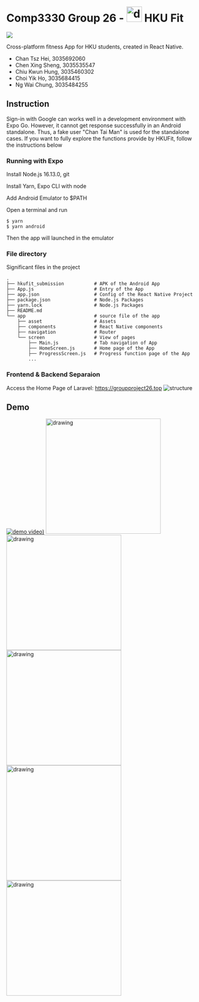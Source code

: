 #  Comp3330 Group 26 - <img src="app/assets/adaptive-icon.png" alt="drawing" style="width:40px;"/> HKU Fit 

![](demo/poster.jpg)


Cross-platform fitness App for HKU students, created in React Native.

- Chan Tsz Hei, 3035692060
- Chen Xing Sheng, 3035535547
- Chiu Kwun Hung, 3035460302
- Choi Yik Ho, 3035684415
- Ng Wai Chung, 3035484255


## Instruction

Sign-in with Google can works well in a development environment with Expo Go. However, it cannot get response successfully in an Android standalone. Thus, a fake user "Chan Tai Man" is used for the standalone cases. If you want to fully explore the functions provide by HKUFit, follow the instructions below

### Running with Expo

Install Node.js 16.13.0, git

Install Yarn, Expo CLI with node

Add Android Emulator to $PATH

Open a terminal and run
```
$ yarn
$ yarn android
```
Then the app will launched in the emulator

### File directory

Significant files in the project
```
.
├── hkufit_submission           # APK of the Android App
├── App.js                      # Entry of the App
├── app.json                    # Config of the React Native Project
├── package.json                # Node.js Packages
├── yarn.lock                   # Node.js Packages
├── README.md                
└── app                         # source file of the app
    ├── asset                   # Assets
    ├── components              # React Native components
    ├── navigation              # Router
    └── screen                  # View of pages
        ├── Main.js             # Tab navigation of App
        ├── HomeScreen.js       # Home page of the App
        ├── ProgressScreen.js   # Progress function page of the App
        ...
```
### Frontend & Backend Separaion

Access the Home Page of Laravel: https://groupproject26.top
![structure](demo/Solution.png)

## Demo
[![demo video](https://img.youtube.com/vi/VrNuLtlvgms/maxresdefault.jpg))](https://youtu.be/VrNuLtlvgms)
<img src="demo/home.jpg" alt="drawing" style="width:300px;"/>
<img src="demo/booking.jpg" alt="drawing" style="width:300px;"/>
<img src="demo/progress.jpg" alt="drawing" style="width:300px;"/>
<img src="demo/social.jpg" alt="drawing" style="width:300px;"/>
<img src="demo/routine.jpg" alt="drawing" style="width:300px;"/>
